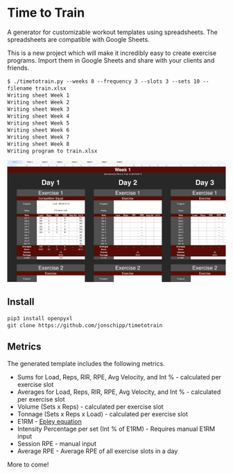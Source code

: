 # Time to Train

A generator for customizable workout templates using spreadsheets. The spreadsheets are compatible with Google Sheets.

This is a new project which will make it incredibly easy to create exercise programs. Import them in Google Sheets and share with your clients and friends.

```
$ ./timetotrain.py --weeks 8 --frequency 3 --slots 3 --sets 10 --filename train.xlsx
Writing sheet Week 1
Writing sheet Week 2
Writing sheet Week 3
Writing sheet Week 4
Writing sheet Week 5
Writing sheet Week 6
Writing sheet Week 7
Writing sheet Week 8
Writing program to train.xlsx
```

![Sheet Example](imgs/sheet.png)

## Install

```
pip3 install openpyxl
git clone https://github.com/jonschipp/timetotrain
```

## Metrics

The generated template includes the following metrics.

* Sums for Load, Reps, RIR, RPE, Avg Velocity, and Int % - calculated per exercise slot
* Averages for Load, Reps, RIR, RPE, Avg Velocity, and Int % - calculated per exercise slot
* Volume (Sets x Reps) - calculated per exercise slot
* Tonnage (Sets x Reps x Load) - calculated per exercise slot
* E1RM - [Epley equation](https://www.vcalc.com/wiki/vCalc/Epley+Formula+%281+rep+max%29)
* Intensity Percentage per set (Int % of E1RM) - Requires manual E1RM input
* Session RPE - manual input
* Average RPE - Average RPE of all exercise slots in a day

More to come!
